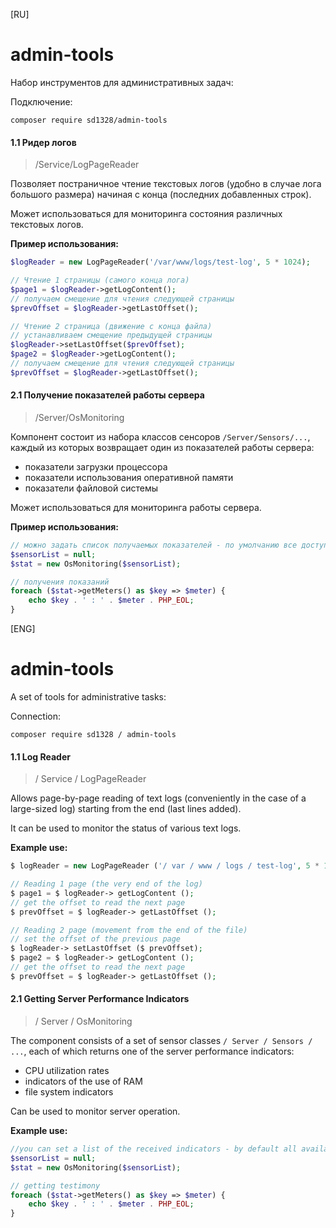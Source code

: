 [RU]
# admin-tools

Набор инструментов  для административных задач:

Подключение:
```
composer require sd1328/admin-tools
```


#### 1.1 Ридер логов
> /Service/LogPageReader

Позволяет постраничное чтение текстовых логов (удобно в случае лога большого размера)  начиная с конца (последних добавленных строк).

Может использоваться для мониторинга состояния различных текстовых логов.

__Пример использования:__
```php
$logReader = new LogPageReader('/var/www/logs/test-log', 5 * 1024);

// Чтение 1 страницы (самого конца лога)
$page1 = $logReader->getLogContent();
// получаем смещение для чтения следующей страницы
$prevOffset = $logReader->getLastOffset();

// Чтение 2 страница (движение с конца файла)
// устанавливаем смещение предыдущей страницы
$logReader->setLastOffset($prevOffset);
$page2 = $logReader->getLogContent();
// получаем смещение для чтения следующей страницы
$prevOffset = $logReader->getLastOffset();
```

#### 2.1 Получение показателей работы сервера
> /Server/OsMonitoring

Компонент состоит из набора классов сенсоров `/Server/Sensors/...`, каждый из которых возвращает один из показателей работы сервера:
- показатели загрузки процессора
- показатели использования оперативной памяти
- показатели файловой системы

Может использоваться для мониторинга работы сервера.

__Пример использования:__
```php
// можно задать список получаемых показателей - по умолчанию все доступные
$sensorList = null;
$stat = new OsMonitoring($sensorList);

// получения показаний
foreach ($stat->getMeters() as $key => $meter) {
    echo $key . ' : ' . $meter . PHP_EOL;
}

```
[ENG]
# admin-tools

A set of tools for administrative tasks:

Connection:
```
composer require sd1328 / admin-tools
```


#### 1.1 Log Reader
> / Service / LogPageReader

Allows page-by-page reading of text logs (conveniently in the case of a large-sized log) starting from the end (last lines added).

It can be used to monitor the status of various text logs.

__Example use:__
```php
$ logReader = new LogPageReader ('/ var / www / logs / test-log', 5 * 1024);

// Reading 1 page (the very end of the log)
$ page1 = $ logReader-> getLogContent ();
// get the offset to read the next page
$ prevOffset = $ logReader-> getLastOffset ();

// Reading 2 page (movement from the end of the file)
// set the offset of the previous page
$ logReader-> setLastOffset ($ prevOffset);
$ page2 = $ logReader-> getLogContent ();
// get the offset to read the next page
$ prevOffset = $ logReader-> getLastOffset ();
```

#### 2.1 Getting Server Performance Indicators
> / Server / OsMonitoring

The component consists of a set of sensor classes `/ Server / Sensors / ...`, each of which returns one of the server performance indicators:
- CPU utilization rates
- indicators of the use of RAM
- file system indicators

Can be used to monitor server operation.

__Example use:__
```php
//you can set a list of the received indicators - by default all available
$sensorList = null;
$stat = new OsMonitoring($sensorList);

// getting testimony
foreach ($stat->getMeters() as $key => $meter) {
    echo $key . ' : ' . $meter . PHP_EOL;
}

```
